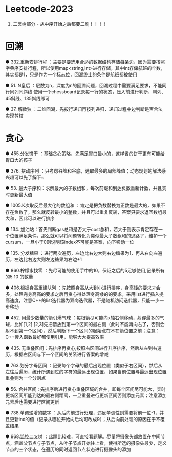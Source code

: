 # Leetcode-2023

1. 二叉树部分 - 从中序开始之后都要二刷！！！！



# 回溯

● 332.重新安排行程 ：主要是要选用合适的数据结构存储每条边，因为需要按照字典序安排行程，所以使用map<string,int>进行存储，其中int存储航班的个数，其实都是1，只是作为一个标志位，回溯终止的条件是航班都被使用

● 51. N皇后 ：层数为n，深度为n的回溯问题，回溯过程中需要满足要求，不能同行同列同斜线
使用一个chessboard记录每一行的状态，压入前进行判断，判列、45斜线、135斜线即可

● 37. 解数独 ：二维回溯，先按行递归再按列递归，递归过程中边判断是否合法实现剪枝


# 贪心
● 455.分发饼干 ：基础贪心策略，先满足胃口最小的，这样省的饼干更有可能给胃口大的孩子

● 376. 摆动序列 ：只考虑谷峰和谷底，选取最多的局部峰值；动态规划的解法感兴趣可以先了解下~

● 53. 最大子序和：求解最大的子数组和，每次前缀和到达负数重新计数，并且实时更新最大值

● 1005.K次取反后最大化的数组和 ：肯定是把负数替换为正数是最大的，如果不存在负数了，那么就反转最小的整数，并且可以重复反转，答案只要求返回数组最大和，因此可以进行排序

● 134. 加油站：首先判断gas总和是否大于cost总和，若大于则表示肯定存在一个位置满足条件，那么就可以将问题转化为类似最大子数组和的思路了，维护一个cursum，一旦小于0则说明该index不可能是答案，向下移动一位

● 135. 分发糖果 ：进行两次遍历，左边比右边大则右边糖果为1，再从右向左遍历，左边比右边大则左边糖果为右边+1

● 860.柠檬水找零 ：先尽可能的使用手中的10，保证之后的5足够使用,记录所有的5 10 的数量

● 406.根据身高重建队列 ：先按照身高从大到小进行排序，身高矮的要求才会多，处理完身高高的要求之后再贪心得处理身高矮的的要求，采用list进行插入提高速度，注意C++的list迭代器为双向迭代器，不是随机访问迭代器，只能一步一步移动

● 452. 用最少数量的箭引爆气球 ：每根箭尽可能向x轴右侧移动，射穿最多的气球，比如[1,2] [2,3]先把箭放到第一个区间的最右侧（此时不能再向右了，否则会射不到第一个区间），然后判断下一个区间的起始点在不在箭位置之前；注意：C++传入函数最好都使用引用，能够大大提高效率

● 435. 无重叠区间：先排序再贪心,按照右区间进行升序排序，然后从左到右遍历，根据右区间与下一个区间的关系进行答案的增减 

● 763.划分字母区间 ：记录每个字母的最后出现位置（类似于右区间），然后从左往后遍历，统计所遇到过的字符的最远出现位置，如果当前位置与最远出现位置重叠则为一个分割点

● 56. 合并区间 : 先排序后进行贪心重叠区域的合并，即每个区间尽可能大，实时更新区间所能到达的最右侧距离，一旦重叠进行更新区间否则添加元素；注意添加元素后也需要进行区间更新

● 738.单调递增的数字 ：从后向前进行处理，违反单调性则需要将前一位-1，并且更新ind的值（记录从哪位开始向后均可改成9）；从后向前处理的原因在于不覆盖结果

● 968.监控二叉树 ：此题比较难，可直接看题解。尽量将摄像头都放置在中间节点，涵盖父节点与子节点，从叶子节点开始往上看，使得所选的摄像头最少，定义节点的三个状态，在遍历的同时返回节点状态进行摄像头的添加

